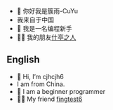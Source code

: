 - 👋 你好我是簇雨-CuYu
- 我来自于中国
- 👀 我是一名编程新手
- 🤷‍♀️ 我的朋友[什亭之人](https://github.com/fingtest6)
## English
- 👋 Hi, I’m cjhcjh6
- I am from China.
- 👀 I am a beginner programmer
- 🤷‍♀️ My friend [fingtest6](https://github.com/fingtest6)
<!---
cjhcjh6/cjhcjh6 is a ✨ special ✨ repository because its `README.md` (this file) appears on your GitHub profile.
You can click the Preview link to take a look at your changes.
--->
